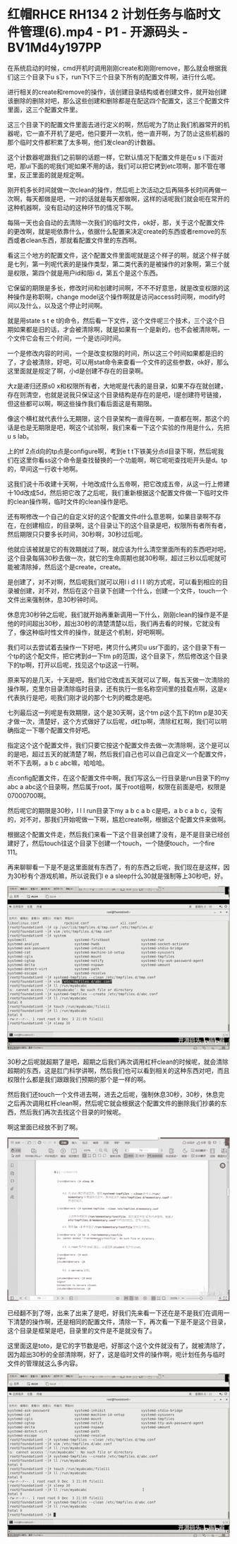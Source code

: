 # 红帽RHCE RH134  2 计划任务与临时文件管理(6).mp4 - P1 - 开源码头 - BV1Md4y197PP

在系统启动的时候，cmd开机时调用刚刚create和刚刚remove，那么就会根据我们这三个目录下u s下，run下t下三个目录下所有的配置文件啊，进行什么呢。

进行相关的create和remove的操作，该创建目录结构或者创建文件，就开始创建该删除的删除对吧，那么这些创建和删除都是在配这四个配置文，这三个配置文件里面，这三个配置文件里。

这三个目录下的配置文件里面去进行定义的啊，然后呢为了防止我们机器常开的机器呢，它一直不开机了是吧，他只要开一次机，他一直开啊，为了防止这些机器的那个临时文件都积累了太多啊，他们发clean的计数器。

这个计数器呢跟我们之前聊的话题一样，它默认情况下配置文件是在u s i下面对吧，那ui下面的呢我们呢如果不用的话，我们可以把它拷到etc项啊，那不管在哪里，反正里面的就是规定啊。

刚开机多长时间就做一次clean的操作，然后呃上次活动之后再隔多长时间再做一次啊，每天都做是吧，一对的话就是每天都做啊，这样的话呢我们就会呃在常开的这种机器啊，没有启动的这种环节的情况下啊。

每隔一天也会自动的去清除一次我们的临时文件，ok好，那，关于这个配置文件的更改啊，就是呃依靠什么，依据什么配置来决定create的东西或者remove的东西或者clean东西，那就看配置文件里的东西啊。

看这三个地方的配置文件，这个配置文件里面呢就是这个样子的啊，就这个样子就是七列，第一列呢代表的是操作类型，第二类代表的是被操作的对象啊，第三个就是权限，第四个就是用户id和阻i d，第五个是这个东西。

它保留的期限是多长，修改时间和创建时间啊，不不不好意思，就是改变权限的这种操作是称职啊，change model这个操作啊就是访问access时间啊，modify时间以及什么，以及这个停止时间啊。

就是用state s t e t的命令，然后看一下文件，这个文件呢三个技术，三个这个日期如果都是旧的话，才会被清除啊，就是如果有一个是新的，也不会被清除啊，一个文件它会有三个时间，一个是访问时间。

一个是修改内容的时间，一个是改变权限的时间，所以这三个时间如果都是旧的了，才会被清除，好吧，可以用stat命令来查看一个文件的这些参数，ok好，那么这里面就是规定了啊，小d是创建不存在的目录啊。

大z是递归还原s0 x和权限所有者，大地呢是代表的是目录，如果不存在就创建，存在则清空，也就是说我只保证这个目录结构是存在的是吧，l是创建符号链接，但这些都可以啊，啊这些操作我们看后面这是有期限。

像这个横杠就代表什么无期限，这个目录架构一直得在啊，一直都在啊，那这个的话是也是无期限是吧，啊这个试验啊，我们来看一下这个实验的作用是什么，先把u s lab。

上的tf 2点d向的tp点是configure啊，考到e t t下铁美分点d目录下啊，然后呢我们在这里你看ss这个命令是查找替换的一个功能啊，啊它呢呃查找呃开头是d。tp的，早间这一行收十地啊。

这我们说十币收建十天啊，十地改成什么五帝啊，把它改成五帝，从这一行上修建十10d改成5d，然后把它改了之后呢，我们重新根据这个配置文件做一下临时文件的clean操作啊，临时文件的clean操作是吧。

还有啊修改一个自己的自定义好的这个配置文件d什么意思啊，如果目录啊不存在，在创建相应，的目录啊，这个目录让下的这个目录是吧，权限所有者所有者，然后期限只只要多长时间，30秒啊，30秒过后呢。

他就应该被就是它的有效期就过了啊，就应该为什么清空里面所有的东西吧对吧，这个目录每隔30秒去做一次，就它的生命周期也就30秒啊，超过三秒以后呢就可能被清除掉，然后这个是create，create。

是创建了，对不对啊，然后呢我们就可以用l i d l l l l的方式呢，可以看到相应的目录被创建，对不对，然后在这个目录下创建一个什么，创建一个文件，touch一个文件出来强制休，息30秒钟时间。

休息完30秒钟之后呢，我们就开始再重新调用一下什么，刚刚clean的操作是不是他的时间超出30秒，超出30秒的清楚清楚以后，我们再去看的时候，它就没有了，像这种临时性文件的操作，就是这个机制，好吧啊啊。

我们可以去尝试着去操作一下好吧，拷贝什么拷贝u usr下面的，这个目录下有一个tp的这个配文件，把它拷到d一下tm p的范围，这个目录下，然后修改这个目录下的tp啊，打开以后呢，找见这个tp这这一行啊。

原来写的是几天，十天是吧，我们给它改成五天就可以了啊，每五天做一次清除的操作啊，克里尔目录清除临时目录，还有执行一些名称空间里的挂载点啊，这是x代表执行是吧，呃我们刚才说的那个七列的概念是吧。

七列最后这一列呢是有效期限，这个是30天啊，这个tm p这个瓦下的tm p是30天才做一次，清楚好，这个方式做好了以后呢，d杠tp啊，清除杠杠啊，我们可以明确指定一下哪个配置文件好吧。

指定这个这个配置文件，我们只要它按这个配置文件去做一次清除啊，这个是可以的是吧，超过五天的就清楚了啊，然后我们自己也可以自己自定义一个配置文件，听不下去啊，a b c abc嘛，哈哈哈。

点config配置文件，在这个配置文件中啊，我们写这么一行目录是run目录下的my abc a abc这个目录啊，然后属于root，属于root组啊，权限在前面是吧，权限是07000700啊。

然后呢它的期限是30秒，l l l run目录下my a b c a b c是吧，a b c a b c，没有的，对不对，那我们开始呢做一下啊，尴尬create啊，根据这个配置文件来做啊。

根据这个配置文件走，然后我们来看一下这个目录创建了没有，是不是目录已经创建好了，然后touch往这个目录下创建一个touch，一个随便touch，一个fire 111。

再来聊聊看一下是不是这里面就有东西了，有的东西之后呢，我们现在是这样，因为30秒有个游戏机嘛，所以说我们l e a sleep什么30就是强制等上30秒吧，好。



![](img/70d561039638b716dbe0c34216927eed_1.png)

30秒之后呢就超期了是吧，超期之后我们再次调用杠杆clean的时候呢，就会清除超期的东西，这是肛门科学讲啊，然后我们也可以看到相关的这种东西对吧，而且权限什么都是我们跟跟我们预期的那个是一样的啊。

然后我们还touch一个文件进去啊，进去之后呢，强制休息30秒，30秒，休息完之后再次调用杠杆clean啊，然后呢它就会根据这个配置文件的删除我们抄袭的东西，然后我们再次去找这个目录的时候呢。

啊这里面已经放不到了啊。

![](img/70d561039638b716dbe0c34216927eed_3.png)

已经翻不到了呀，出来了出来了是吧，好我们先来看一下还在是不是我们在调用一下清楚的操作啊，还是相同的配置文件，清除一下，再次看一下是不是这个目录，这个目录是框架是吧，目录里的文件是不是就没有了。

这里面这是toto，是它的字节数是吧，好那这个这个文件就没有了，就被清除了，因为超出30秒的全部清除啊，好了，这是临时文件的操作啊，呃计划任务与临时文件的管理就这么多内容。



![](img/70d561039638b716dbe0c34216927eed_5.png)